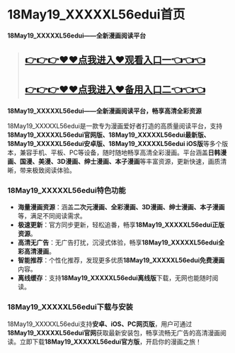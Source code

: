 18May19_XXXXXL56edui首页
=====================================

**18May19_XXXXXL56edui——全新漫画阅读平台**  


>## [👉👉👉♥♥点我进入♥观看入口一👈👈👈](https://mr.mbd.baidu.com/1iib1ebUDio?18may.html)
> ## [👉👉👉♥♥点我进入♥备用入口二👈👈👈](http://readthedocs.io.k523.com/?latest)



**18May19_XXXXXL56edui——全新漫画阅读平台，畅享高清全彩资源**  

18May19_XXXXXL56edui是一款专为漫画爱好者打造的高质量阅读平台，支持**18May19_XXXXXL56edui官网版、18May19_XXXXXL56edui最新版、18May19_XXXXXL56edui安卓版、18May19_XXXXXL56edui iOS版**等多个版本，兼容手机、平板、PC等设备，随时随地畅享高清全彩漫画。平台涵盖**日韩漫画、国漫、美漫、3D漫画、绅士漫画、本子漫画**等丰富资源，更新快速，画质清晰，带来极致阅读体验。  

### **18May19_XXXXXL56edui特色功能**  
- **海量漫画资源**：涵盖**二次元漫画、全彩漫画、3D漫画、绅士漫画、本子漫画**等，满足不同阅读需求。  
- **极速更新**：官方同步更新，轻松追番，畅享**18May19_XXXXXL56edui正版资源**。  
- **高清无广告**：无广告打扰，沉浸式体验，畅享**18May19_XXXXXL56edui全彩高清漫画**。  
- **智能推荐**：个性化推荐，发现更多优质**18May19_XXXXXL56edui免费漫画**内容。  
- **离线缓存**：支持**18May19_XXXXXL56edui离线版**下载，无网也能随时阅读。  

### **18May19_XXXXXL56edui下载与安装**  
18May19_XXXXXL56edui支持**安卓、iOS、PC网页版**，用户可通过**18May19_XXXXXL56edui官网**获取最新安装包，畅享流畅无广告的高清漫画阅读。立即下载**18May19_XXXXXL56edui官方版**，开启你的漫画之旅！
